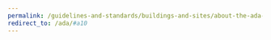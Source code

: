 ```yaml
---
permalink: /guidelines-and-standards/buildings-and-sites/about-the-ada-standards/ada-standards/chapter-10-recreation-facilities
redirect_to: /ada/#a10
---
```


